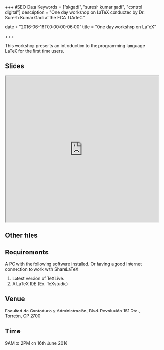 +++
#SEO Data
Keywords = ["skgadi", "suresh kumar gadi", "control digital"]
description = "One day workshop on LaTeX conducted by Dr. Suresh Kumar Gadi at the FCA, UAdeC."

date = "2016-06-16T00:00:00-06:00"
title = "One day workshop on LaTeX"

+++

This workshop presents an introduction to the programming language LaTeX  for the first time users.
<!--more-->
## Slides
<iframe style= "height: 480px; width: 100%;" src="https://drive.google.com/file/d/0B6A_I6W9HjBDb29KdUJsZXFYblU/preview"></iframe>

## Other files

## Requirements
A PC with the following software installed. Or having a good Internet connection to work with ShareLaTeX

1. Latest version of TeXLive.
2. A LaTeX IDE (Ex. TeXstudio)

## Venue
Facultad de Contaduría y Administración, Blvd. Revolución 151 Ote., Torreón, CP 2700

## Time
9AM to 2PM on 16th June 2016